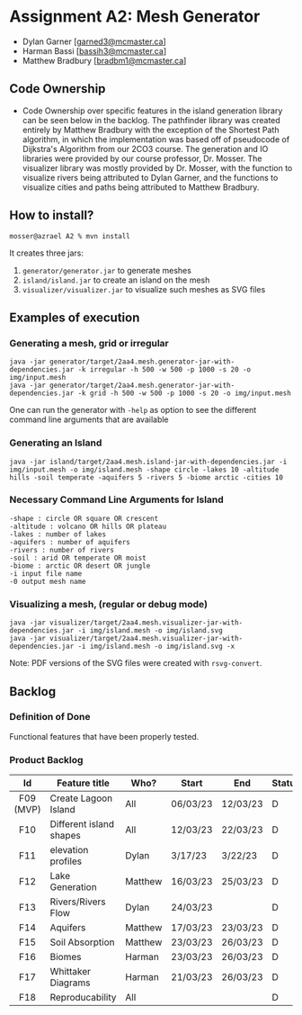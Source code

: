 
# Assignment A2: Mesh Generator

  - Dylan Garner [garned3@mcmaster.ca]
  - Harman Bassi [bassih3@mcmaster.ca]
  - Matthew Bradbury [bradbm1@mcmaster.ca]

## Code Ownership
  - Code Ownership over specific features in the island generation library can be seen below in the backlog. The pathfinder library was created entirely by Matthew Bradbury with the exception of the Shortest Path algorithm, in which the implementation was based off of pseudocode of Dijkstra's Algorithm from our 2CO3 course. The generation and IO libraries were provided by our course professor, Dr. Mosser. The visualizer library was mostly provided by Dr. Mosser, with the function to visualize rivers being attributed to Dylan Garner, and the functions to visualize cities and paths being attributed to Matthew Bradbury.
 
## How to install?

```
mosser@azrael A2 % mvn install
```

It creates three jars:

  1. `generator/generator.jar` to generate meshes
  2. `island/island.jar` to create an island on the mesh
  3. `visualizer/visualizer.jar` to visualize such meshes as SVG files
## Examples of execution

### Generating a mesh, grid or irregular

```
java -jar generator/target/2aa4.mesh.generator-jar-with-dependencies.jar -k irregular -h 500 -w 500 -p 1000 -s 20 -o img/input.mesh
java -jar generator/target/2aa4.mesh.generator-jar-with-dependencies.jar -k grid -h 500 -w 500 -p 1000 -s 20 -o img/input.mesh
```

One can run the generator with `-help` as option to see the different command line arguments that are available

### Generating an Island
```
java -jar island/target/2aa4.mesh.island-jar-with-dependencies.jar -i img/input.mesh -o img/island.mesh -shape circle -lakes 10 -altitude hills -soil temperate -aquifers 5 -rivers 5 -biome arctic -cities 10

```
### Necessary Command Line Arguments for Island
```
-shape : circle OR square OR crescent
-altitude : volcano OR hills OR plateau
-lakes : number of lakes
-aquifers : number of aquifers
-rivers : number of rivers
-soil : arid OR temperate OR moist
-biome : arctic OR desert OR jungle
-i input file name
-0 output mesh name

```

### Visualizing a mesh, (regular or debug mode)

```
java -jar visualizer/target/2aa4.mesh.visualizer-jar-with-dependencies.jar -i img/island.mesh -o img/island.svg
java -jar visualizer/target/2aa4.mesh.visualizer-jar-with-dependencies.jar -i img/island.mesh -o img/island.svg -x
```

Note: PDF versions of the SVG files were created with `rsvg-convert`.

## Backlog

### Definition of Done

Functional features that have been properly tested.

### Product Backlog

| Id | Feature title | Who? | Start | End | Status |
|:--:|---------------|------|-------|-----|--------|
| F09 (MVP) | Create Lagoon Island  | All | 06/03/23 | 12/03/23 | D |
| F10 | Different island shapes | All | 12/03/23 | 22/03/23 | D |
| F11 | elevation profiles | Dylan | 3/17/23 | 3/22/23 | D |
| F12 | Lake Generation | Matthew | 16/03/23 | 25/03/23 | D |
| F13 | Rivers/Rivers Flow | Dylan | 24/03/23 | | D |
| F14 | Aquifers | Matthew | 17/03/23 | 23/03/23 | D |
| F15 | Soil Absorption | Matthew | 23/03/23 | 26/03/23 | D | 
| F16 | Biomes | Harman | 23/03/23| 26/03/23 | D |
| F17 | Whittaker Diagrams | Harman | 21/03/23 | 26/03/23 | D |
| F18 | Reproducability | All | | | D |  



